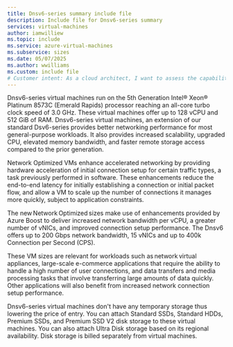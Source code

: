 ```yaml
---
title: Dnsv6-series summary include file
description: Include file for Dnsv6-series summary
services: virtual-machines
author: iamwilliew
ms.topic: include
ms.service: azure-virtual-machines
ms.subservice: sizes
ms.date: 05/07/2025
ms.author: wwilliams
ms.custom: include file
# Customer intent: As a cloud architect, I want to assess the capabilities of Dnsv6-series virtual machines, so that I can determine their suitability for high-performance, network-intensive applications and optimize resource allocation for my organization's workloads.
---
```

Dnsv6-series virtual machines run on the 5th Generation Intel® Xeon® Platinum 8573C (Emerald Rapids) processor reaching an all-core turbo clock speed of 3.0 GHz. These virtual machines offer up to 128 vCPU and 512 GiB of RAM. Dnsv6-series virtual machines, an extension of our standard Dsv6-series provides better networking performance for most general-purpose workloads. It also provides increased scalability, upgraded CPU, elevated memory bandwidth, and faster remote storage access compared to the prior generation. 

Network Optimized VMs enhance accelerated networking by providing hardware acceleration of initial connection setup for certain traffic types, a task previously performed in software. These enhancements reduce the end-to-end latency for initially establishing a connection or initial packet flow, and allow a VM to scale up the number of connections it manages more quickly, subject to application constraints. 

The new Network Optimized sizes make use of enhancements provided by Azure Boost to deliver increased network bandwidth per vCPU, a greater number of vNICs, and improved connection setup performance. The Dnsv6 offers up to 200 Gbps network bandwidth, 15 vNICs and up to 400k Connection per Second (CPS).  

These VM sizes are relevant for workloads such as network virtual appliances, large-scale e-commerce applications that require the ability to handle a high number of user connections, and data transfers and media processing tasks that involve transferring large amounts of data quickly. Other applications will also benefit from increased network connection setup performance.  

Dnsv6-series virtual machines don't have any temporary storage thus lowering the price of entry. You can attach Standard SSDs, Standard HDDs, Premium SSDs, and Premium SSD V2 disk storage to these virtual machines. You can also attach Ultra Disk storage based on its regional availability. Disk storage is billed separately from virtual machines. 
